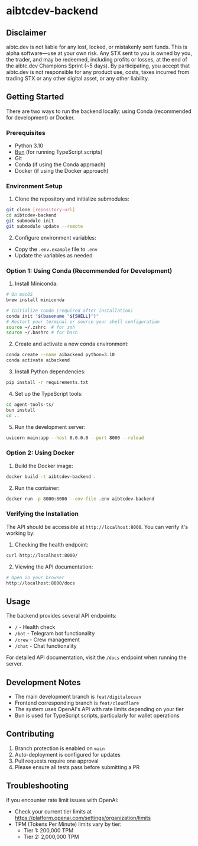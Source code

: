 # aibtcdev-backend

## Disclaimer

aibtc.dev is not liable for any lost, locked, or mistakenly sent funds. This is alpha software—use at your own risk. Any STX sent to you is owned by you, the trader, and may be redeemed, including profits or losses, at the end of the aibtc.dev Champions Sprint (~5 days). By participating, you accept that aibtc.dev is not responsible for any product use, costs, taxes incurred from trading STX or any other digital asset, or any other liability.

## Getting Started

There are two ways to run the backend locally: using Conda (recommended for development) or Docker.

### Prerequisites

- Python 3.10
- [Bun](https://bun.sh/) (for running TypeScript scripts)
- Git
- Conda (if using the Conda approach)
- Docker (if using the Docker approach)

### Environment Setup

1. Clone the repository and initialize submodules:

```bash
git clone [repository-url]
cd aibtcdev-backend
git submodule init
git submodule update --remote
```

2. Configure environment variables:

- Copy the `.env.example` file to `.env`
- Update the variables as needed

### Option 1: Using Conda (Recommended for Development)

1. Install Miniconda:

```bash
# On macOS
brew install miniconda

# Initialize conda (required after installation)
conda init "$(basename "${SHELL}")"
# Restart your terminal or source your shell configuration
source ~/.zshrc  # for zsh
source ~/.bashrc # for bash
```

2. Create and activate a new conda environment:

```bash
conda create --name aibackend python=3.10
conda activate aibackend
```

3. Install Python dependencies:

```bash
pip install -r requirements.txt
```

4. Set up the TypeScript tools:

```bash
cd agent-tools-ts/
bun install
cd ..
```

5. Run the development server:

```bash
uvicorn main:app --host 0.0.0.0 --port 8000 --reload
```

### Option 2: Using Docker

1. Build the Docker image:

```bash
docker build -t aibtcdev-backend .
```

2. Run the container:

```bash
docker run -p 8000:8000 --env-file .env aibtcdev-backend
```

### Verifying the Installation

The API should be accessible at `http://localhost:8000`. You can verify it's working by:

1. Checking the health endpoint:

```bash
curl http://localhost:8000/
```

2. Viewing the API documentation:

```bash
# Open in your browser
http://localhost:8000/docs
```

## Usage

The backend provides several API endpoints:

- `/` - Health check
- `/bot` - Telegram bot functionality
- `/crew` - Crew management
- `/chat` - Chat functionality

For detailed API documentation, visit the `/docs` endpoint when running the server.

## Development Notes

- The main development branch is `feat/digitalocean`
- Frontend corresponding branch is `feat/cloudflare`
- The system uses OpenAI's API with rate limits depending on your tier
- Bun is used for TypeScript scripts, particularly for wallet operations

## Contributing

1. Branch protection is enabled on `main`
2. Auto-deployment is configured for updates
3. Pull requests require one approval
4. Please ensure all tests pass before submitting a PR

## Troubleshooting

If you encounter rate limit issues with OpenAI:

- Check your current tier limits at https://platform.openai.com/settings/organization/limits
- TPM (Tokens Per Minute) limits vary by tier:
  - Tier 1: 200,000 TPM
  - Tier 2: 2,000,000 TPM
